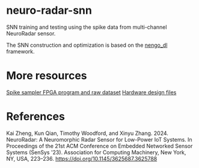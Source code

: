 # neuro-radar-snn
SNN training and testing using the spike data from multi-channel NeuroRadar sensor. 

The SNN construction and optimization is based on the [nengo_dl](https://www.nengo.ai/nengo-dl/) framework. 

# More resources
[Spike sampler FPGA program and raw dataset](https://github.com/kaizheng28/spike-sampler)
[Hardware design files](https://github.com/kaizheng28/neuro-radar-pcb)

# References
Kai Zheng, Kun Qian, Timothy Woodford, and Xinyu Zhang. 2024. NeuroRadar: A Neuromorphic Radar Sensor for Low-Power IoT Systems. In Proceedings of the 21st ACM Conference on Embedded Networked Sensor Systems (SenSys '23). Association for Computing Machinery, New York, NY, USA, 223–236. https://doi.org/10.1145/3625687.3625788
